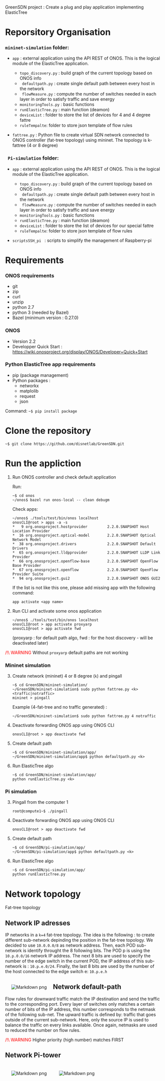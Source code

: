 GreenSDN project : Create a plug and play application implementing ElasticTree

# Reporsitory Organisation
### ``` mininet-simulation ``` folder: 
* ``app`` : external application using the API REST of ONOS. This is the logical module of the ElasticTree application.
    *   ```topo_discovery.py``` : build graph of the current topology based on ONOS info
    *   ``` defaultpath.py``` :  create single default path between every host in the network
    *   ``` flowMeasure.py``` : compute the number of switches needed in each layer in order to satisfy traffic and save energy
    *   ``` monitoringTools.py ``` : basic functions
    *   ``` runElasticTree.py ``` : main function (deamon)
    *   ``` deviceList ``` : folder to store the list of devices for 4 and 4 degree fattre
    *   ``` ruleTempalte ```: folder to store json template of flow rules

* ``fattree.py`` : Python file to create virtual  SDN network connected to ONOS controller (fat-tree topology) using mininet. The topology is k-fattree (4 or 8 degree)

### ``` Pi-simulation``` folder:
* ``app`` : external application using the API REST of ONOS. This is the logical module of the ElasticTree application.
    *   ```topo_discovery.py``` : build graph of the current topology based on ONOS info
    *   ``` defaultpath.py``` :  create single default path between every host in the network
    *   ``` flowMeasure.py``` : compute the number of switches needed in each layer in order to satisfy traffic and save energy
    *   ``` monitoringTools.py ``` : basic functions
    *   ``` runElasticTree.py ``` : main function (deamon)
    *   ``` deviceList ``` : folder to store the list of devices for our special fattre
    *   ``` ruleTempalte ```: folder to store json template of flow rules

* ```scriptsSSH_pi ``` : scripts to simplify the management of Raspberry-pi



# Requirements
### ONOS requirements
* git
* zip
* curl
* unzip
* python 2.7
* python 3 (needed by Bazel)
* Bazel (minimum version : 0.27.0)

### ONOS
* Version 2.2
* Developper Quick Start : https://wiki.onosproject.org/display/ONOS/Developer+Quick+Start

### Python ElasticTree app requirements
* pip (package management)
* Python packages :
    *   networkx
    *   matplolib
    *   request
    *   json

Command: ```~$ pip install package```
# Clone the repository

```
~$ git clone https://github.com/disnetlab/GreenSDN.git
```

# Run the appliction

1. Run ONOS controller and check default application

    Run:
    ``` 
    ~$ cd onos
    ~/onos$ bazel run onos-local -- clean debugm
     ```
    Check apps:
    ```
    ~/onos$ ./tools/test/bin/onos localhost
    onosCLI@root > apps -a -s
    *   9 org.onosproject.hostprovider         2.2.0.SNAPSHOT Host Location Provider
    *  16 org.onosproject.optical-model        2.2.0.SNAPSHOT Optical Network Model
    *  38 org.onosproject.drivers              2.2.0.SNAPSHOT Default Drivers
    *  65 org.onosproject.lldpprovider         2.2.0.SNAPSHOT LLDP Link Provider
    *  66 org.onosproject.openflow-base        2.2.0.SNAPSHOT OpenFlow Base Provider
    *  67 org.onosproject.openflow             2.2.0.SNAPSHOT OpenFlow Provider Suite
    *  94 org.onosproject.gui2                 2.2.0.SNAPSHOT ONOS GUI2
    ```
    If the list is not like this one, please add missing app with the following command:
    ```
    app activate <app name>
    ```

2. Run CLI and activate some onos application
    ``` 
    ~/onos$ ./tools/test/bin/onos localhost
    onosCLI@root > app activate proxyarp 
    onosCLI@root > app activate fwd
    ``` 
    (proxyarp : for default path algo, fwd : for the host discovery - will be deactivated later)

<span style="color:red">/!\ WARNING </span> Without ```proxyarp``` default paths are not working
### Mininet simulation


3. Create network (mininet) 4 or 8 degree (```k```) and pingall

    ``` 
    ~$ cd GreenSDN/mininet-simulation/ 
    ~/GreenSDN/mininet-simulation$ sudo python fattree.py <k> <traffic|notraffic>
    mininet > pingall
     ```

     Example (4-fat-tree and no traffic generated) : 
     ```
     ~/GreenSDN/mininet-simulation$ sudo python fattree.py 4 notraffic
     ```

4. Deactivate forwarding ONOS app using ONOS CLI

    ``` 
    onosCLI@root > app deactivate fwd 
    ```

5. Create default path
    ```  
    ~$ cd GreenSDN/mininet-simulation/app/ 
    ~/GreenSDN/mininet-simulation/app$ python defaultpath.py <k>
    ```

6. Run ElasticTree algo
    ```  
    ~$ cd GreenSDN/mininet-simulation/app/
    python runElasticTree.py <k>
    ```
### Pi simulation
3. Pingall from the computer 1
    ```  
    root@compute1~$ ./pingall
    ```

4. Deactivate forwarding ONOS app using ONOS CLI

    ``` 
    onosCLI@root > app deactivate fwd 
    ```

5. Create default path
    ```  
    ~$ cd GreenSDN/pi-simulation/app/ 
    ~/GreenSDN/pi-simulation/app$ python defaultpath.py <k>
    ```

6. Run ElasticTree algo
    ```  
    ~$ cd GreenSDN/pi-simulation/app/
    python runElasticTree.py
    ```

# Network topology

Fat-tree topology

## Network IP adresses
IP networks in a ```k=4``` fat-tree topology.
The idea is the following : to create different sub-network depinding the position in the fat-tree topology. We decided to use ```10.0.0.0/8``` as network address. Then, each POD sub-network is identify throught the 8 following bits. The POD p is using the ```10.p.0.0/16``` network IP address. The next 8 bits are used to specify the number of the edge switch in the current POD, the IP address of this sub-network is : ```10.p.e.0/24```. Finally, the last 8 bits are used by the number of the host connected to the edge switch e: ```10.p.e.h```

<img src="figures/network_GRAPH_16HOSTS(IP).png"
     alt="Markdown png"
     style="float: left; margin: 20px;" />

## Network default-path
 Flow rules for downward traffic match the IP destination and send the traffic to the corresponding port. Every layer of switches only matches a certain number of bits of the IP address, this number corresponds to the netmask of the following sub-net.
 The upward traffic is defined by: traffic that goes outside of the current sub-network. Here, only the source IP is used to balance the traffic on every links available. Once again, netmasks are used to reduced the number on flow rules.


<span style="color:red">/!\ WARNING </span> Higher priority (high number) matches FIRST

## Network Pi-tower
<img src="figures/archi-cables-pi-fattree.png"
     alt="Markdown png"
     style="float: left; margin: 20px;"/>
<img src="figures/archi-cables-tower.png"
     alt="Markdown png"
     style="float: left; margin: 20px;" />